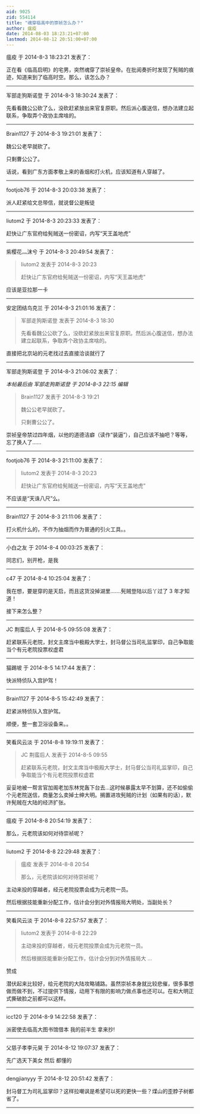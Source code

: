 ```yaml
---
aid: 9025
zid: 554114
title: "魂穿临高中的崇祯怎么办？"
author: 瘟疫
date: 2014-08-03 18:23:21+07:00
lastmod: 2014-08-12 20:51:00+07:00
---
```


瘟疫 于 2014-8-3 18:23:21 发表了：

正在看《临高启明》的宅男，突然魂穿了崇祯皇帝。在批阅奏折时发现了髡贼的痕迹，知道来到了临高时空。那么，该怎么办？

---

军部走狗斯诺登 于 2014-8-3 18:30:24 发表了：

先看看魏公公砍了么，没砍赶紧放出来官复原职。然后派心腹送信，想办法建立起联系，争取弄个政协主席啥的。

---

Brain1127 于 2014-8-3 19:21:01 发表了：

魏公公老早就砍了。

只剩曹公公了。

话说，看到广东方面孝敬上来的香烟和打火机，应该知道有人穿越了。

---

footjob76 于 2014-8-3 20:03:38 发表了：

派人赶紧给文总带信，就说督公是叛徒

---

liutom2 于 2014-8-3 20:23:33 发表了：

赶快让广东官府给髡贼送一份密诏，内写“天王盖地虎”

---

紫樱花灬沫兮 于 2014-8-3 20:49:54 发表了：

> liutom2 发表于 2014-8-3 20:23
>
> 赶快让广东官府给髡贼送一份密诏，内写“天王盖地虎”

应该是亚拉那一卡

---

安定团结鸟克兰 于 2014-8-3 21:01:16 发表了：

> 军部走狗斯诺登 发表于 2014-8-3 18:30
>
> 先看看魏公公砍了么，没砍赶紧放出来官复原职。然后派心腹送信，想办法建立起联系，争取弄个政协主席啥的。

直接把北京站的元老找过去直接洽谈就行了

---

军部走狗斯诺登 于 2014-8-3 21:06:02 发表了：

_本帖最后由 军部走狗斯诺登 于 2014-8-3 22:15 编辑_

> Brain1127 发表于 2014-8-3 19:21
>
> 魏公公老早就砍了。
>
> 只剩曹公公了。

崇祯皇帝禁过四年烟，以他的道德洁癖（读作“装逼”），自己应该不抽吧？等等，忘了换人了……

---

footjob76 于 2014-8-3 21:11:00 发表了：

> liutom2 发表于 2014-8-3 20:23
>
> 赶快让广东官府给髡贼送一份密诏，内写“天王盖地虎”

不应该是“天诛八尺”么。

---

Brain1127 于 2014-8-3 21:11:06 发表了：

打火机什么的，不作为抽烟而作为普通的引火工具。。

---

小白之友 于 2014-8-4 00:03:25 发表了：

同志们，别开枪，是我

---

c47 于 2014-8-4 10:25:04 发表了：

我在想，要是穿的是天启，而且这货没掉湖里.......髡贼登陆以后丫过了 3 年才知道！

接下来怎么整？

---

JC 荆蛮后人 于 2014-8-5 09:55:08 发表了：

赶紧联系元老院，封文主席当中极殿大学士，封马督公当司礼监掌印，自己争取能当个有元老院投票权虚君

---

猫踢坡 于 2014-8-5 14:17:44 发表了：

快派特侦队入宫护驾！

---

Brain1127 于 2014-8-5 15:42:49 发表了：

赶紧派特侦队入宫护驾。

顺便，整一套卫浴设备来。。

---

笑看风云淡 于 2014-8-8 19:19:11 发表了：

> JC 荆蛮后人 发表于 2014-8-5 09:55
>
> 赶紧联系元老院，封文主席当中极殿大学士，封马督公当司礼监掌印，自己争取能当个有元老院投票权虚君

妥妥地被一帮言官加阁老加东林党轰下台去...这时候暴露太早不划算，还不如偷偷个元老院送信，商量怎么卖掉士绅大明。搁置进攻髡贼的计划（如果有的话），默许髡贼在大陆的经济扩张。

---

瘟疫 于 2014-8-8 20:54:19 发表了：

那么，元老院该如何对待崇祯呢？

---

liutom2 于 2014-8-8 22:29:48 发表了：

> 瘟疫 发表于 2014-8-8 20:54
>
> 那么，元老院该如何对待崇祯呢？

主动来投的穿越者，经元老院投票会成为元老院一员。

然后根据技能重新分配工作，估计会分到对外情报局大明处，当副处长？

---

笑看风云淡 于 2014-8-8 22:57:57 发表了：

> liutom2 发表于 2014-8-8 22:29
>
> 主动来投的穿越者，经元老院投票会成为元老院一员。
>
> 然后根据技能重新分配工作，估计会分到对外情报局大 ...

赞成

潜伏起来比较好，给元老院的大陆攻略铺路。虽然崇祯本身就比较悲催，很多事想做而做不到，不过提供下情报，动用下有限的影响力做点事也还可以。在和大明正式撕破脸之前都可以这样。

---

icc120 于 2014-8-9 14:22:58 发表了：

派密使去临高大图书馆借本 我的前半生 拿来抄!

---

父慈子孝李元昊 于 2014-8-12 19:07:37 发表了：

先广选天下美女 然后 都懂的

---

dengjianyyy 于 2014-8-12 20:51:42 发表了：

封马督工为司礼监掌印？这样拉嘲讽是希望可以死的更快一些？煤山的歪脖子树都省了。

---

